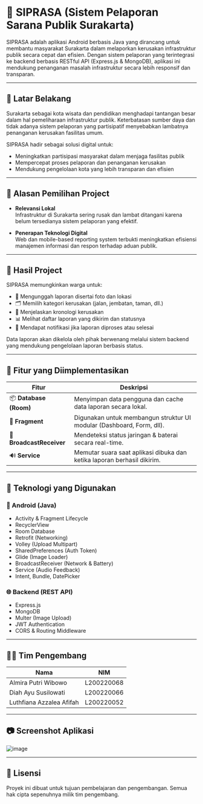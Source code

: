 # 📱 SIPRASA (Sistem Pelaporan Sarana Publik Surakarta)

SIPRASA adalah aplikasi Android berbasis Java yang dirancang untuk membantu masyarakat Surakarta dalam melaporkan kerusakan infrastruktur publik secara cepat dan efisien. Dengan sistem pelaporan yang terintegrasi ke backend berbasis RESTful API (Express.js & MongoDB), aplikasi ini mendukung penanganan masalah infrastruktur secara lebih responsif dan transparan.

---

## 📌 Latar Belakang

Surakarta sebagai kota wisata dan pendidikan menghadapi tantangan besar dalam hal pemeliharaan infrastruktur publik. Keterbatasan sumber daya dan tidak adanya sistem pelaporan yang partisipatif menyebabkan lambatnya penanganan kerusakan fasilitas umum.

SIPRASA hadir sebagai solusi digital untuk:
- Meningkatkan partisipasi masyarakat dalam menjaga fasilitas publik
- Mempercepat proses pelaporan dan penanganan kerusakan
- Mendukung pengelolaan kota yang lebih transparan dan efisien

---

## 🎯 Alasan Pemilihan Project

- **Relevansi Lokal**  
  Infrastruktur di Surakarta sering rusak dan lambat ditangani karena belum tersedianya sistem pelaporan yang efektif.
  
- **Penerapan Teknologi Digital**  
  Web dan mobile-based reporting system terbukti meningkatkan efisiensi manajemen informasi dan respon terhadap aduan publik.

---

## 🚀 Hasil Project

SIPRASA memungkinkan warga untuk:
- 📸 Mengunggah laporan disertai foto dan lokasi
- 🗂 Memilih kategori kerusakan (jalan, jembatan, taman, dll.)
- 📝 Menjelaskan kronologi kerusakan
- 📊 Melihat daftar laporan yang dikirim dan statusnya
- 🔔 Mendapat notifikasi jika laporan diproses atau selesai

Data laporan akan dikelola oleh pihak berwenang melalui sistem backend yang mendukung pengelolaan laporan berbasis status.

---

## 🧩 Fitur yang Diimplementasikan

| Fitur             | Deskripsi                                                                 |
|-------------------|---------------------------------------------------------------------------|
| 📦 **Database (Room)** | Menyimpan data pengguna dan cache data laporan secara lokal.               |
| 🧱 **Fragment**        | Digunakan untuk membangun struktur UI modular (Dashboard, Form, dll).     |
| 📡 **BroadcastReceiver** | Mendeteksi status jaringan & baterai secara real-time.                      |
| 🔊 **Service**         | Memutar suara saat aplikasi dibuka dan ketika laporan berhasil dikirim. |

---

## 🧱 Teknologi yang Digunakan

### 📱 Android (Java)
- Activity & Fragment Lifecycle
- RecyclerView
- Room Database
- Retrofit (Networking)
- Volley (Upload Multipart)
- SharedPreferences (Auth Token)
- Glide (Image Loader)
- BroadcastReceiver (Network & Battery)
- Service (Audio Feedback)
- Intent, Bundle, DatePicker

### 🌐 Backend (REST API)
- Express.js
- MongoDB
- Multer (Image Upload)
- JWT Authentication
- CORS & Routing Middleware

---

## 🧑‍💻 Tim Pengembang

| Nama                         | NIM         |
|------------------------------|-------------|
| Almira Putri Wibowo          | L200220068  |
| Diah Ayu Susilowati          | L200220066  |
| Luthfiana Azzalea Afifah     | L200220052  |

---

## 📷 Screenshot Aplikasi

![image](https://github.com/user-attachments/assets/9bf78067-5f53-4703-be92-25d862996354)

---

## 📌 Lisensi

Proyek ini dibuat untuk tujuan pembelajaran dan pengembangan. Semua hak cipta sepenuhnya milik tim pengembang.
